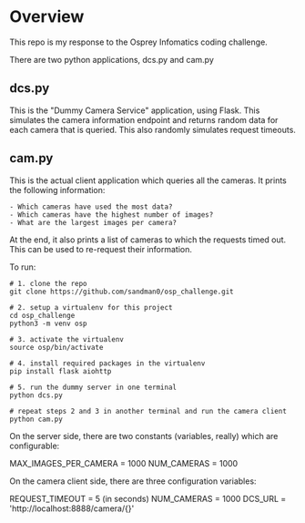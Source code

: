 # Overview
This repo is my response to the Osprey Infomatics coding challenge.

There are two python applications, dcs.py and cam.py

## dcs.py
This is the "Dummy Camera Service" application, using Flask. This simulates the camera information endpoint and returns random data for each camera that is queried. This also randomly simulates request timeouts.

## cam.py
This is the actual client application which queries all the cameras. It prints the following information:

    - Which cameras have used the most data?
    - Which cameras have the highest number of images?
    - What are the largest images per camera?

At the end, it also prints a list of cameras to which the requests timed out. This can be used to re-request their information.

To run:

```
# 1. clone the repo
git clone https://github.com/sandman0/osp_challenge.git

# 2. setup a virtualenv for this project
cd osp_challenge
python3 -m venv osp

# 3. activate the virtualenv
source osp/bin/activate

# 4. install required packages in the virtualenv
pip install flask aiohttp

# 5. run the dummy server in one terminal
python dcs.py

# repeat steps 2 and 3 in another terminal and run the camera client
python cam.py
```

On the server side, there are two constants (variables, really) which are configurable:

MAX_IMAGES_PER_CAMERA = 1000
NUM_CAMERAS = 1000

On the camera client side, there are three configuration variables:

REQUEST_TIMEOUT = 5 (in seconds)
NUM_CAMERAS = 1000
DCS_URL = 'http://localhost:8888/camera/{}'

